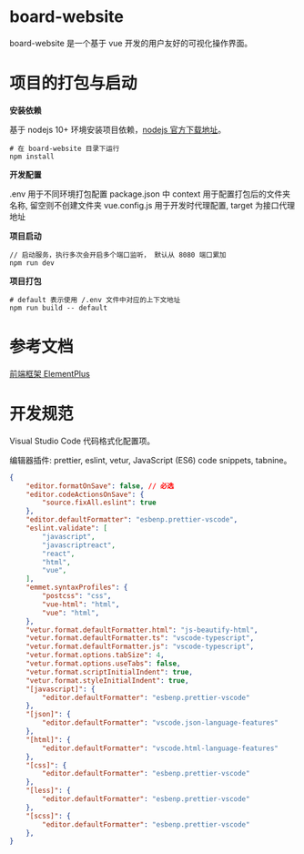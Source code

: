 # board-website

board-website 是一个基于 vue 开发的用户友好的可视化操作界面。

# 项目的打包与启动

**安装依赖**

基于 nodejs 10+ 环境安装项目依赖，[nodejs 官方下载地址](http://nodejs.cn/download/)。

```ssh
# 在 board-website 目录下运行
npm install
```

**开发配置**

.env 用于不同环境打包配置
package.json 中 context 用于配置打包后的文件夹名称, 留空则不创建文件夹
vue.config.js 用于开发时代理配置, target 为接口代理地址

**项目启动**

```
// 启动服务，执行多次会开启多个端口监听， 默认从 8080 端口累加
npm run dev
```

**项目打包**

```
# default 表示使用 /.env 文件中对应的上下文地址
npm run build -- default
```

# 参考文档

[前端框架 ElementPlus](https://element-plus.gitee.io/#/zh-CN)

# 开发规范

Visual Studio Code 代码格式化配置项。

编辑器插件: prettier, eslint, vetur, JavaScript (ES6) code snippets, tabnine。

```json
{
    "editor.formatOnSave": false, // 必选
    "editor.codeActionsOnSave": {
        "source.fixAll.eslint": true
    },
    "editor.defaultFormatter": "esbenp.prettier-vscode",
    "eslint.validate": [
        "javascript",
        "javascriptreact",
        "react",
        "html",
        "vue",
    ],
    "emmet.syntaxProfiles": {
        "postcss": "css",
        "vue-html": "html",
        "vue": "html",
    },
    "vetur.format.defaultFormatter.html": "js-beautify-html",
    "vetur.format.defaultFormatter.ts": "vscode-typescript",
    "vetur.format.defaultFormatter.js": "vscode-typescript",
    "vetur.format.options.tabSize": 4,
    "vetur.format.options.useTabs": false,
    "vetur.format.scriptInitialIndent": true,
    "vetur.format.styleInitialIndent": true,
    "[javascript]": {
        "editor.defaultFormatter": "esbenp.prettier-vscode"
    },
    "[json]": {
        "editor.defaultFormatter": "vscode.json-language-features"
    },
    "[html]": {
        "editor.defaultFormatter": "vscode.html-language-features"
    },
    "[css]": {
        "editor.defaultFormatter": "esbenp.prettier-vscode"
    },
    "[less]": {
        "editor.defaultFormatter": "esbenp.prettier-vscode"
    },
    "[scss]": {
        "editor.defaultFormatter": "esbenp.prettier-vscode"
    },
}
```